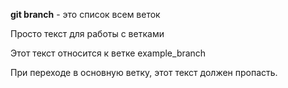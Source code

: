 **git branch** - это список всем веток

Просто текст для работы с ветками

Этот текст относится к ветке example_branch

При переходе в основную ветку, этот текст должен пропасть.
